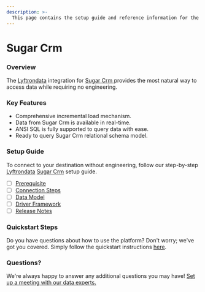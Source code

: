 ```yaml
---
description: >-
  This page contains the setup guide and reference information for the Sugar Crm source connector.
---
```


# Sugar Crm

### Overview

The [Lyftrondata](https://www.lyftrondata.com/) integration for [Sugar Crm](https://www.lyftrondata.com/integration/sugar-crm/)[ ](https://www.lyftrondata.com/integration/sugar-crm/)provides the most natural way to access data while requiring no engineering.

### Key Features

* Comprehensive incremental load mechanism.
* Data from Sugar Crm is available in real-time.&#x20;
* ANSI SQL is fully supported to query data with ease.
* Ready to query Sugar Crm relational schema model.

### Setup Guide

To connect to your destination without engineering, follow our step-by-step [Lyftrondata](https://www.lyftrondata.com/)  [Sugar Crm](https://www.lyftrondata.com/integration/sugar-crm/) setup guide.

* [ ] [Prerequisite](../../sales-analytics/sugar-crm/prerequisite.md)
* [ ] [Connection Steps](../../sales-analytics/sugar-crm/connection-steps.md)
* [ ] [Data Model](../../sales-analytics/sugar-crm/data-model/)
* [ ] [Driver Framework](../../sales-analytics/sugar-crm/driver-framework/)
* [ ] [Release Notes](../../sales-analytics/sugar-crm/release-notes.md)

### Quickstart Steps

Do you have questions about how to use the platform? Don't worry; we've got you covered. Simply follow the quickstart instructions [here](../../../quickstart-steps.md).

### Questions? <a href="#questions" id="questions"></a>

We're always happy to answer any additional questions you may have! [Set up a meeting with our data experts.](https://www.lyftrondata.com/book-a-meeting/)

